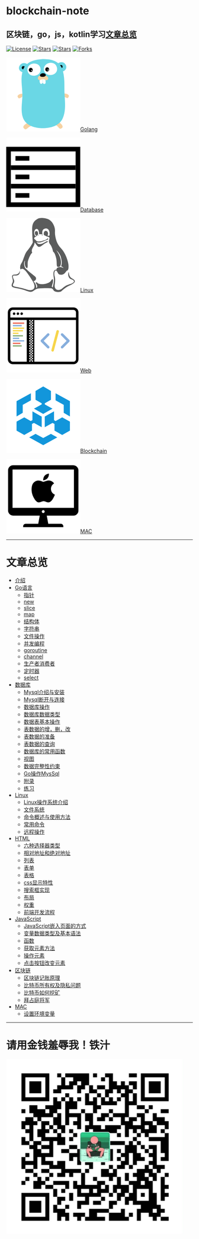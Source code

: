 # blockchain-note
## 区块链，go，js，kotlin学习[文章总览](blockchain-learning-note/SUMMARY.md)

[![License](https://img.shields.io/github/license/Coder-zheng/blockchain-note.svg)](https://jitpack.io/#Coder-zheng/blockchain-note) 
[![Stars](https://img.shields.io/github/stars/Coder-zheng/blockchain-note.svg)](https://jitpack.io/#Coder-zheng/blockchain-note) 
[![Stars](https://img.shields.io/github/forks/Coder-zheng/blockchain-note.svg)](https://jitpack.io/#Coder-zheng/blockchain-note) 
[![Forks](https://img.shields.io/github/issues/Coder-zheng/blockchain-note.svg)](https://jitpack.io/#Coder-zheng/blockchain-note) 


![golang](blockchain-learning-note/images/logo_golang.png)[Golang](blockchain-learning-note/Go/SUMMARY.md)

![](blockchain-learning-note/images/logo_database.png)[Database](blockchain-learning-note/SUMMARY.md)

![](blockchain-learning-note/images/logo_linux.png)[Linux](blockchain-learning-note/SUMMARY.md)

![](blockchain-learning-note/images/logo_web.png)[Web](blockchain-learning-note/Web/SUMMARY.md)

![](blockchain-learning-note/images/logo_blockchain.png)[Blockchain](blockchain-learning-note/SUMMARY.md)

![](blockchain-learning-note/images/logo_mac.png)[MAC](blockchain-learning-note/SUMMARY.md)

****
# 文章总览
* [介绍](README.md)
* [Go语言](README.md)
	- [指针](Go/001指针.md)
	- [new](Go/002new.md)
	- [slice](Go/003slice.md)
	- [map](Go/004map.md)
	- [结构体](Go/005结构体.md)
	- [字符串](Go/006字符串.md)
	- [文件操作](Go/007文件操作.md)
	- [并发编程](Go/008并发编程.md)
	- [goroutine](Go/009goroutine.md)
	- [channel](Go/010channel.md)
	- [生产者消费者](Go/011生产者消费者.md)
	- [定时器](Go/012定时器.md)
	- [select](Go/013select.md)
* [数据库](Database/001Mysql介绍与安装.md)
	- [Mysql介绍与安装](Database/001Mysql介绍与安装.md)
	- [Mysql断开与连接](Database/002Mysql断开与连接.md)
	- [数据库操作](Database/003数据库操作.md)
	- [数据库数据类型](Database/004数据库数据类型.md)
	- [数据表基本操作](Database/005数据表基本操作.md)
	- [表数据的增，删，改](Database/006表数据的增，删，改.md)
	- [表数据的准备](Database/007表数据的准备.md)
	- [表数据的查询](Database/008表数据的查询.md)
	- [数据库的常用函数](Database/009数据库的常用函数.md)
	- [视图](Database/010视图.md)
	- [数据完整性约束](Database/011数据完整性约束.md)
	- [Go操作MysSql](Database/012Go操作MysSql.md)
	- [附录](Database/013附录.md)
	- [练习](Database/014练习.md)
* [Linux](Linux/001Linux操作系统介绍.md)
	- [Linux操作系统介绍](Linux/001Linux操作系统介绍.md)
	- [文件系统](Linux/002文件系统.md)
	- [命令概述与使用方法](Linux/003命令概述与使用方法.md)
	- [常用命令](Linux/004常用命令.md)
	- [远程操作](Linux/005远程操作.md)
* [HTML](HTML/README.md)
	- [六种选择器类型](HTML/001六种选择器类型.md)
	- [相对地址和绝对地址](HTML/002相对地址和绝对地址.md)
	- [列表](HTML/003列表.md)
	- [表单](HTML/004表单.md)
	- [表格](HTML/005表格.md)
	- [css显示特性](HTML/006css显示特性.md)
	- [搜索框实现](HTML/007搜索框实现.md)
	- [布局](HTML/008布局.md)
	- [权重](HTML/009权重.md)
	- [前端开发流程](HTML/010前端开发流程.md)
* [JavaScript](JavaScript/001JavaScript介绍.md)
	- [JavaScript嵌入页面的方式](JavaScript/002JavaScript嵌入页面的方式.md)
	- [变量数据类型及基本语法](JavaScript/003变量数据类型及基本语法.md)
	- [函数](JavaScript/004函数.md)
	- [获取元素方法](JavaScript/005获取元素方法.md)
	- [操作元素](JavaScript/006操作元素.md)
	- [点击按钮改变元素](JavaScript/007点击按钮改变元素.md)
* [区块链](BlockChain/001区块链记账原理.md)
	- [区块链记账原理](BlockChain/001区块链记账原理.md)
	- [比特币所有权及隐私问题](BlockChain/002比特币所有权及隐私问题.md)
	- [比特币如何挖矿](BlockChain/003比特币如何挖矿.md)
	- [拜占庭将军](BlockChain/004拜占庭将军.md)
* [MAC](MAC/001Mac设置环境变量.md)
	- [设置环境变量](MAC/001Mac设置环境变量.md)

****

# 请用金钱羞辱我！铁汁
![](blockchain-learning-note/images/wechat_pay.png)